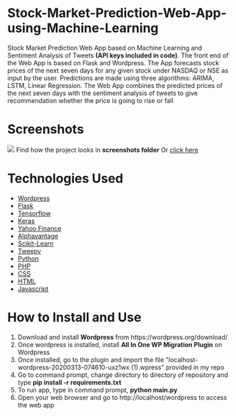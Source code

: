 # Stock-Market-Prediction-Web-App-using-Machine-Learning
Stock Market Prediction Web App based on Machine Learning and Sentiment Analysis of Tweets **(API keys included in code)**. The front end of the Web App is based on Flask and Wordpress. The App forecasts stock prices of the next seven days for any given stock under NASDAQ or NSE as input by the user. Predictions are made using three algorithms: ARIMA, LSTM, Linear Regression. The Web App combines the predicted prices of the next seven days with the sentiment analysis of tweets to give recommendation whether the price is going to rise or fall

# Screenshots
<img src="https://github.com/kaushikjadhav01/Stock-Market-Prediction-Web-App-using-Machine-Learning/blob/master/screenshots/banner.PNG">
Find how the project looks in <b>screenshots folder</b> Or <a href="https://github.com/kaushikjadhav01/Stock-Market-Prediction-Web-App-using-Machine-Learning/tree/master/screenshots">click here</a>

# Technologies Used
<ul>
<a href="https://wordpress.org/"><li>Wordpress</a></li>
<a href="https://flask.palletsprojects.com/"><li>Flask</a></li>
<a href="https://www.tensorflow.org/"><li>Tensorflow</a></li>
<a href="https://keras.io/"><li>Keras</a></li>
<a href="https://pypi.org/project/yfinance/"><li>Yahoo Finance</a></li>
<a href="https://www.alphavantage.co/"><li>Alphavantage</a></li>
<a href="https://scikit-learn.org/"><li>Scikit-Learn</a></li>
<a href="https://www.tweepy.org/"><li>Tweepy</a></li>
<a href="https://www.python.org/"><li>Python</a></li>
<a href="https://www.php.net/"><li>PHP</a></li>
<a href="https://www.w3.org/Style/CSS/Overview.en.html"><li>CSS</a></li>
<a href="https://www.w3.org/TR/html52/"><li>HTML</a></li>
<a href="https://www.javascript.com/"><li>Javascript</a></li>
</ul>

# How to Install and Use
<ol>
<li>Download and install <b>Wordpress</b> from https://wordpress.org/download/</li>
<li>Once wordpress is installed, install <b>All In One WP Migration Plugin</b> on Wordpress</li>
<li>Once installed, go to the plugin and import the file "localhost-wordpress-20200313-074610-uxz1wx (1).wpress" provided in my repo</li>
<li>Go to command prompt, change directory to directory of repository and type <b>pip install -r requirements.txt</b></li>
<li>To run app, type in command prompt, <b>python main.py</b></li>
<li>Open your web browser and go to http://localhost/wordpress to access the web app</li>
</ol>
